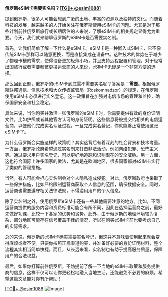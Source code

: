 **俄罗斯eSIM卡需要实名吗？[[TG💪+ @esim1088](https://t.me/s/esim1088)]**

提到俄罗斯，很多人可能会想到广袤的土地、丰富的资源以及独特的文化。而随着科技的发展，越来越多的人开始关注在俄罗斯使用eSIM卡的问题。尤其是对于那些计划前往俄罗斯旅行或长期居住的人来说，了解eSIM卡的相关规定显得尤为重要。今天，我们就来聊聊俄罗斯的eSIM卡是否需要实名制。

首先，让我们简单了解一下什么是eSIM卡。eSIM卡是一种嵌入式SIM卡，它不像传统SIM卡那样可以随意更换，而是直接集成在设备中。这种技术的优势在于减少了物理卡槽的需求，使得设备更加轻薄小巧，并且支持远程配置和管理。对于经常出国旅行或者需要频繁更换运营商的人来说，eSIM卡无疑是一个非常方便的选择。

那么回到正题，俄罗斯的eSIM卡到底需不需要实名呢？答案是：**需要**。根据俄罗斯联邦通信、信息技术和大众传媒监管局（Roskomnadzor）的规定，在俄罗斯使用eSIM卡必须进行实名登记。这一政策旨在加强对电信市场的管理和监控，确保国家安全和社会稳定。

具体来说，当你购买并激活一张俄罗斯的eSIM卡时，你需要提供有效的身份证明文件，比如护照或者其他官方认可的身份证明。这些信息将被提交给相关的电信运营商，以便他们完成实名认证过程。一旦完成实名登记，你就能够正常使用这张eSIM卡了。

为什么俄罗斯会实施这样的政策呢？其实这背后有着深刻的社会背景和技术考量。一方面，俄罗斯政府希望通过实名制来打击非法活动，例如网络犯罪、恐怖主义等。通过要求用户实名登记，可以更好地追踪和识别潜在的安全威胁。另一方面，这也符合国际上许多国家的做法，尤其是在欧洲地区，很多国家都对eSIM卡实行了类似的管理措施。

当然，有人可能会担心实名制会对个人隐私造成侵犯。对此，俄罗斯政府也采取了一些保护措施，比如严格限制运营商获取个人信息的范围，确保数据安全。同时，运营商也需要遵守相关法律法规，不得滥用用户的个人信息。

除了实名制之外，使用俄罗斯eSIM卡还有一些其他需要注意的地方。比如，不同运营商提供的服务内容和资费标准可能会有所不同，因此在选择运营商之前，最好先做好功课，比较一下各家的优势和劣势。此外，由于俄罗斯的地理环境较为复杂，部分地区可能存在信号覆盖不佳的情况，所以在购买eSIM卡前也要考虑自己的实际需求。

总的来说，俄罗斯的eSIM卡确实需要实名登记，但这并不意味着使用起来就会变得麻烦或者不便。只要你按照正规渠道购买，并准备好必要的身份证明材料，整个流程其实相当简单快捷。而且，从长远来看，实名制也有助于提高服务质量，保障用户的合法权益。

最后，如果你打算前往俄罗斯，不妨提前了解一下当地的eSIM卡政策和服务提供商的信息。这样不仅可以让你更轻松地融入当地生活，还能避免不必要的麻烦。希望这篇文章能对你有所帮助！

[[TG💪+ @esim1088](https://t.me/s/esim1088) ![Image](https://i.postimg.cc/4NQfJmqS/Snipaste-2025-05-13-00-14-12.png)]